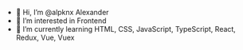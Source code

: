 - 👋 Hi, I’m @alpknx Alexander
- 👀 I’m interested in Frontend
- 🌱 I’m currently learning HTML, CSS, JavaScript, TypeScript, React, Redux, Vue, Vuex

<!---
alpknx/alpknx is a ✨ special ✨ repository because its `README.md` (this file) appears on your GitHub profile.
You can click the Preview link to take a look at your changes.
--->
